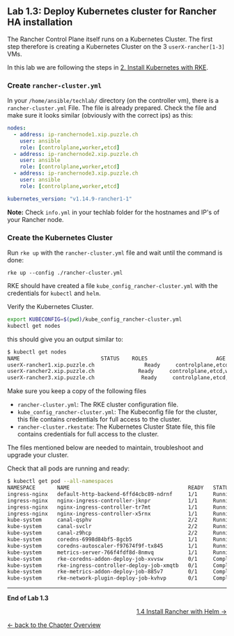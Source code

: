 ## Lab 1.3: Deploy Kubernetes cluster for Rancher HA installation

The Rancher Control Plane itself runs on a Kubernetes Cluster. The first step therefore is creating a Kubernetes Cluster on the 3 `userX-rancher[1-3]` VMs.

In this lab we are following the steps in [2. Install Kubernetes with RKE](https://rancher.com/docs/rancher/v2.x/en/installation/ha/kubernetes-rke/).


### Create `rancher-cluster.yml`

In your `/home/ansible/techlab/` directory (on the controller vm), there is a `rancher-cluster.yml` File. The file is already prepared. Check the file and make sure it looks similar (obviously with the correct ips) as this:

```yaml
nodes:
  - address: ip-ranchernode1.xip.puzzle.ch
    user: ansible
    role: [controlplane,worker,etcd]
  - address: ip-ranchernode2.xip.puzzle.ch
    user: ansible
    role: [controlplane,worker,etcd]
  - address: ip-ranchernode3.xip.puzzle.ch
    user: ansible
    role: [controlplane,worker,etcd]

kubernetes_version: "v1.14.9-rancher1-1"
```

**Note:** Check `info.yml` in your techlab folder for the hostnames and IP's of your Rancher node.

### Create the Kubernetes Cluster

Run `rke up` with the `rancher-cluster.yml` file and wait until the command is done:

```
rke up --config ./rancher-cluster.yml
```

RKE should have created a file `kube_config_rancher-cluster.yml` with the credentials for `kubectl` and `helm`. 

Verify the Kubernetes Cluster.

```bash
export KUBECONFIG=$(pwd)/kube_config_rancher-cluster.yml
kubectl get nodes
```

this should give you an output similar to:

```bash
$ kubectl get nodes
NAME                          STATUS    ROLES                      AGE       VERSION
userX-rancher1.xip.puzzle.ch                Ready     controlplane,etcd,worker   11m       v1.14.9
userX-rancher2.xip.puzzle.ch              Ready     controlplane,etcd,worker   11m       v1.14.9
userX-rancher3.xip.puzzle.ch               Ready     controlplane,etcd,worker   11m       v1.14.9
``` 

Make sure you keep a copy of the following files

* `rancher-cluster.yml`: The RKE cluster configuration file.
* `kube_config_rancher-cluster.yml`: The Kubeconfig file for the cluster, this file contains credentials for full access to the cluster.
* `rancher-cluster.rkestate`: The Kubernetes Cluster State file, this file contains credentials for full access to the cluster.

The files mentioned below are needed to maintain, troubleshoot and upgrade your cluster.

Check that all pods are running and ready:

```bash
$ kubectl get pod --all-namespaces
NAMESPACE       NAME                                      READY   STATUS      RESTARTS   AGE
ingress-nginx   default-http-backend-6ffd4cbc89-ndrnf     1/1     Running     0          41s
ingress-nginx   nginx-ingress-controller-jknpr            1/1     Running     0          41s
ingress-nginx   nginx-ingress-controller-tr7mt            1/1     Running     0          41s
ingress-nginx   nginx-ingress-controller-x5rnx            1/1     Running     0          41s
kube-system     canal-qsphv                               2/2     Running     0          58s
kube-system     canal-svclr                               2/2     Running     0          58s
kube-system     canal-z9hcp                               2/2     Running     0          58s
kube-system     coredns-6998d84bf5-8gcb5                  1/1     Running     0          52s
kube-system     coredns-autoscaler-f97674f9f-tx845        1/1     Running     0          51s
kube-system     metrics-server-766f4fdf8d-8nmvq           1/1     Running     0          47s
kube-system     rke-coredns-addon-deploy-job-xvvsw        0/1     Completed   0          54s
kube-system     rke-ingress-controller-deploy-job-xmqtb   0/1     Completed   0          43s
kube-system     rke-metrics-addon-deploy-job-885v7        0/1     Completed   0          49s
kube-system     rke-network-plugin-deploy-job-kvhvp       0/1     Completed   0          64s
```

---

**End of Lab 1.3**

<p width="100px" align="right"><a href="14_install.md">1.4 Install Rancher with Helm →</a></p>

[← back to the Chapter Overview](10_rancher.md)
